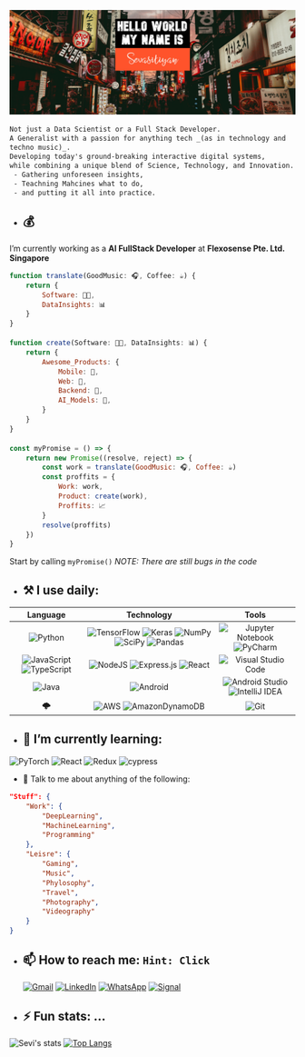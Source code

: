 ![Header image](https://github.com/Sevastiyan/Sevastiyan/blob/main/sava-bobov-eVa2FK83K6w-unsplash-Sevi.jpg)

    Not just a Data Scientist or a Full Stack Developer. 
    A Generalist with a passion for anything tech _(as in technology and techno music)_. 
    Developing today's ground-breaking interactive digital systems, 
    while combining a unique blend of Science, Technology, and Innovation.
     - Gathering unforeseen insights,
     - Teachning Mahcines what to do,
     - and putting it all into practice.

- ## :moneybag: 
I’m currently working as a **AI FullStack Developer** at **Flexosense Pte. Ltd. Singapore**
```javascript
function translate(GoodMusic: 🎧, Coffee: ☕) { 
    return { 
        Software: 👨‍💻, 
        DataInsights: 📊 
    } 
}

function create(Software: 👨‍💻, DataInsights: 📊) {
    return {
        Awesome_Products: {
            Mobile: 📱,
            Web: 📄,
            Backend: 🧮,
            AI_Models: 🤖,
        }
    }
}

const myPromise = () => {
    return new Promise((resolve, reject) => {
        const work = translate(GoodMusic: 🎧, Coffee: ☕)
        const proffits = {
            Work: work,
            Product: create(work),
            Proffits: 📈
        }
        resolve(proffits)
    })
}
```
Start by calling `myPromise()` *NOTE: There are still bugs in the code*


- ## :hammer_and_pick: I use daily: 

| Language | Technology | Tools |
|  :-----------:  |  :------:  |  :----:  |
|![Python](https://img.shields.io/badge/python-3670A0?style=for-the-badge&logo=python&logoColor=ffdd54)|![TensorFlow](https://img.shields.io/badge/TensorFlow-%23FF6F00.svg?style=for-the-badge&logo=TensorFlow&logoColor=white) ![Keras](https://img.shields.io/badge/Keras-%23D00000.svg?style=for-the-badge&logo=Keras&logoColor=white) ![NumPy](https://img.shields.io/badge/numpy-%23013243.svg?style=for-the-badge&logo=numpy&logoColor=white) ![SciPy](https://img.shields.io/badge/SciPy-%230C55A5.svg?style=for-the-badge&logo=scipy&logoColor=%white) ![Pandas](https://img.shields.io/badge/pandas-%23150458.svg?style=for-the-badge&logo=pandas&logoColor=white)|![Jupyter Notebook](https://img.shields.io/badge/jupyter-%23FA0F00.svg?style=for-the-badge&logo=jupyter&logoColor=white) ![PyCharm](https://img.shields.io/badge/pycharm-143?style=for-the-badge&logo=pycharm&logoColor=black&color=black&labelColor=green)|
|![JavaScript](https://img.shields.io/badge/javascript-%23323330.svg?style=for-the-badge&logo=javascript&logoColor=%23F7DF1E) ![TypeScript](https://img.shields.io/badge/typescript-%23007ACC.svg?style=for-the-badge&logo=typescript&logoColor=white)|![NodeJS](https://img.shields.io/badge/node.js-6DA55F?style=for-the-badge&logo=node.js&logoColor=white) ![Express.js](https://img.shields.io/badge/express.js-%23404d59.svg?style=for-the-badge&logo=express&logoColor=%2361DAFB) ![React](https://img.shields.io/badge/react-%2320232a.svg?style=for-the-badge&logo=react&logoColor=%2361DAFB) |![Visual Studio Code](https://img.shields.io/badge/Visual%20Studio%20Code-0078d7.svg?style=for-the-badge&logo=visual-studio-code&logoColor=white)|
|![Java](https://img.shields.io/badge/java-%23ED8B00.svg?style=for-the-badge&logo=java&logoColor=white) |![Android](https://img.shields.io/badge/Android-3DDC84?style=for-the-badge&logo=android&logoColor=white)|![Android Studio](https://img.shields.io/badge/Android%20Studio-3DDC84.svg?style=for-the-badge&logo=android-studio&logoColor=white) ![IntelliJ IDEA](https://img.shields.io/badge/IntelliJIDEA-000000.svg?style=for-the-badge&logo=intellij-idea&logoColor=white)|
|🌩️|![AWS](https://img.shields.io/badge/AWS-%23FF9900.svg?style=for-the-badge&logo=amazon-aws&logoColor=white) ![AmazonDynamoDB](https://img.shields.io/badge/Amazon%20DynamoDB-4053D6?style=for-the-badge&logo=Amazon%20DynamoDB&logoColor=white)|![Git](https://img.shields.io/badge/git-%23F05033.svg?style=for-the-badge&logo=git&logoColor=white)|

- ## 🌱 I’m currently learning: 

![PyTorch](https://img.shields.io/badge/PyTorch-%23EE4C2C.svg?style=for-the-badge&logo=PyTorch&logoColor=white) ![React](https://img.shields.io/badge/react-%2320232a.svg?style=for-the-badge&logo=react&logoColor=%2361DAFB) ![Redux](https://img.shields.io/badge/redux-%23593d88.svg?style=for-the-badge&logo=redux&logoColor=white) ![cypress](https://img.shields.io/badge/-cypress-%23E5E5E5?style=for-the-badge&logo=cypress&logoColor=058a5e)
      

- 💬 Talk to me about anything of the following:

```json
"Stuff": {
    "Work": {
        "DeepLearning",
        "MachineLearning", 
        "Programming"
    },
    "Leisre": { 
        "Gaming",
        "Music",
        "Phylosophy",
        "Travel",
        "Photography",
        "Videography"
    }
}
```

- ## 📫 How to reach me: `Hint: Click`

    <a href="mailto: abc@example.com">![Gmail](https://img.shields.io/badge/Gmail-D14836?style=for-the-badge&logo=gmail&logoColor=white)</a>
    <a href="https://www.linkedin.com/in/sevastiyan-tsvetkov/">![LinkedIn](https://img.shields.io/badge/linkedin-%230077B5.svg?style=for-the-badge&logo=linkedin&logoColor=white)</a>
    <a href=https://wa.me/821037674724>![WhatsApp](https://img.shields.io/badge/WhatsApp-25D366?style=for-the-badge&logo=whatsapp&logoColor=white)</a>
    <a href=https://signal.me/#p/+6596430016>![Signal](https://img.shields.io/badge/Signal-%23039BE5.svg?style=for-the-badge&logo=Signal&logoColor=white)</a>


- ## ⚡ Fun stats: ...

![Sevi's stats](https://github-readme-stats.vercel.app/api?username=sevastiyan&count_private=true&hide=stars,contribs&show_icons=true&hide_border=true&bg_color=0d1117&text_color=c9d1d9&icon_color=58a6ff&title_color=58a6ff&custom_title=Sevi's%20stats) [![Top Langs](https://github-readme-stats.vercel.app/api/top-langs/?username=Sevastiyan&count_private=true&layout=compact&hide_border=true&bg_color=0d1117&text_color=c9d1d9&title_color=58a6ff)](https://github.com/sevastiyan/github-readme-stats)
